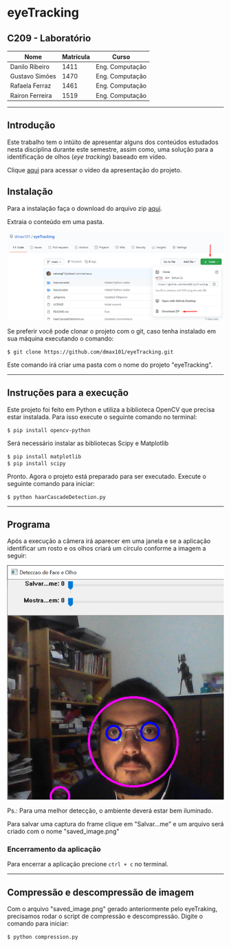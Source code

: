 # eyeTracking
## C209 - Laboratório

|Nome|Matrícula|Curso|
|---------|---------|---------|
|Danilo Ribeiro|1411|Eng. Computação|
|Gustavo Simões|1470|Eng. Computação|
|Rafaela Ferraz|1461|Eng. Computação|
|Rairon Ferreira|1519|Eng. Computação|

---
## Introdução

Este trabalho tem o intúito de apresentar alguns dos conteúdos estudados nesta disciplina durante este semestre, assim como, uma solução para a identificação de olhos (*eye tracking*) baseado em vídeo.

Clique [aqui](https://www.youtube.com/watch?v=SEVcy4dxWTY) para acessar o vídeo da apresentação do projeto.

## Instalação

Para a instalação faça o download do arquivo zip [aqui](https://github.com/dmax101/eyeTracking.git).

Extraia o conteúdo em uma pasta.

![Download Zip](/assets/zip.png)


Se preferir você pode clonar o projeto com o git, caso tenha instalado em sua máquina executando o comando:

```
$ git clone https://github.com/dmax101/eyeTracking.git
```

Este comando irá criar uma pasta com o nome do projeto "eyeTracking".

---
## Instruções para a execução
Este projeto foi feito em Python e utiliza a biblioteca OpenCV que precisa estar instalada. Para isso execute o seguinte comando no terminal:

```
$ pip install opencv-python
```
Será necessário instalar as bibliotecas Scipy e Matplotlib

```
$ pip install matplotlib
$ pip install scipy
```

Pronto. Agora o projeto está preparado para ser executado. Execute o seguinte comando para iniciar:

```
$ python haarCascadeDetection.py
```

---
## Programa
Após a execução a câmera irá aparecer em uma janela e se a aplicação identificar um rosto e os olhos criará um círculo conforme a imagem a seguir:

![Janela da Aplicação](/assets/frame.png)

Ps.: Para uma melhor detecção, o ambiente deverá estar bem iluminado.

Para salvar uma captura do frame clique em "Salvar...me" e um arquivo será criado com o nome "saved_image.png"

### Encerramento da aplicação
Para encerrar a aplicação precione `ctrl + c` no terminal.

---

## Compressão e descompressão de imagem
Com o arquivo "saved_image.png" gerado anteriormente pelo eyeTraking, precisamos rodar o script de compressão e descompressão. Digite o comando para iniciar:

```
$ python compression.py
```
